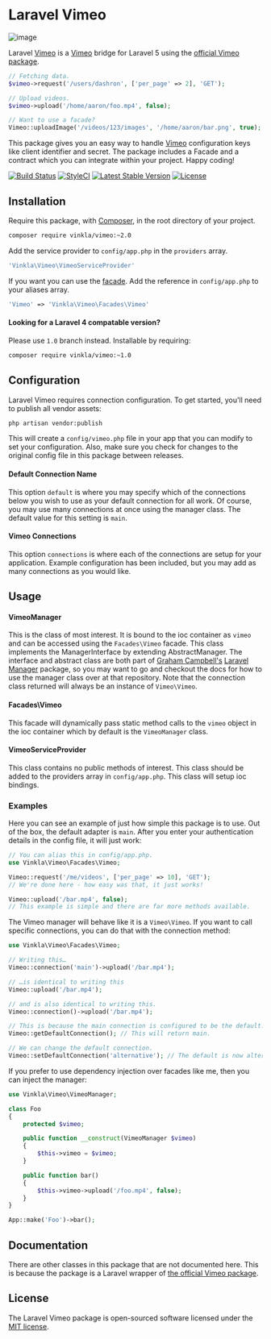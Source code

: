 Laravel Vimeo
=============
![image](https://raw.githubusercontent.com/vinkla/vinkla.github.io/master/images/laravel-vimeo.png)

Laravel [Vimeo](https://vimeo.com/) is a [Vimeo](https://vimeo.com/) bridge for Laravel 5 using the [official Vimeo package](https://github.com/vimeo/vimeo.php).

```php
// Fetching data.
$vimeo->request('/users/dashron', ['per_page' => 2], 'GET');

// Upload videos.
$vimeo->upload('/home/aaron/foo.mp4', false);

// Want to use a facade?
Vimeo::uploadImage('/videos/123/images', '/home/aaron/bar.png', true);
```
This package gives you an easy way to handle [Vimeo](https://developer.vimeo.com/apps) configuration keys like client identifier and secret. The package includes a Facade and a contract which you can integrate within your project. Happy coding!

[![Build Status](https://img.shields.io/travis/vinkla/vimeo/master.svg?style=flat)](https://travis-ci.org/vinkla/vimeo)
[![StyleCI](https://styleci.io/repos/25986926/shield?style=flat)](https://styleci.io/repos/25986926)
[![Latest Stable Version](http://img.shields.io/packagist/v/vinkla/vimeo.svg?style=flat)](https://packagist.org/packages/vinkla/vimeo)
[![License](https://img.shields.io/packagist/l/vinkla/vimeo.svg?style=flat)](https://packagist.org/packages/vinkla/vimeo)

## Installation
Require this package, with [Composer](https://getcomposer.org/), in the root directory of your project.

```bash
composer require vinkla/vimeo:~2.0
```

Add the service provider to ```config/app.php``` in the `providers` array.

```php
'Vinkla\Vimeo\VimeoServiceProvider'
```

If you want you can use the [facade](http://laravel.com/docs/facades). Add the reference in ```config/app.php``` to your aliases array.

```php
'Vimeo' => 'Vinkla\Vimeo\Facades\Vimeo'
```

#### Looking for a Laravel 4 compatable version?

Please use `1.0` branch instead. Installable by requiring:

```bash
composer require vinkla/vimeo:~1.0
```

## Configuration

Laravel Vimeo requires connection configuration. To get started, you'll need to publish all vendor assets:

```bash
php artisan vendor:publish
```

This will create a `config/vimeo.php` file in your app that you can modify to set your configuration. Also, make sure you check for changes to the original config file in this package between releases.

#### Default Connection Name

This option `default` is where you may specify which of the connections below you wish to use as your default connection for all work. Of course, you may use many connections at once using the manager class. The default value for this setting is `main`.

#### Vimeo Connections

This option `connections` is where each of the connections are setup for your application. Example configuration has been included, but you may add as many connections as you would like.

## Usage

#### VimeoManager

This is the class of most interest. It is bound to the ioc container as `vimeo` and can be accessed using the `Facades\Vimeo` facade. This class implements the ManagerInterface by extending AbstractManager. The interface and abstract class are both part of [Graham Campbell's](https://github.com/GrahamCampbell) [Laravel Manager](https://github.com/GrahamCampbell/Laravel-Manager) package, so you may want to go and checkout the docs for how to use the manager class over at that repository. Note that the connection class returned will always be an instance of `Vimeo\Vimeo`.

#### Facades\Vimeo

This facade will dynamically pass static method calls to the `vimeo` object in the ioc container which by default is the `VimeoManager` class.

#### VimeoServiceProvider

This class contains no public methods of interest. This class should be added to the providers array in `config/app.php`. This class will setup ioc bindings.

### Examples
Here you can see an example of just how simple this package is to use. Out of the box, the default adapter is `main`. After you enter your authentication details in the config file, it will just work:

```php
// You can alias this in config/app.php.
use Vinkla\Vimeo\Facades\Vimeo;

Vimeo::request('/me/videos', ['per_page' => 10], 'GET');
// We're done here - how easy was that, it just works!

Vimeo::upload('/bar.mp4', false);
// This example is simple and there are far more methods available.
```

The Vimeo manager will behave like it is a `Vimeo\Vimeo`. If you want to call specific connections, you can do that with the connection method:

```php
use Vinkla\Vimeo\Facades\Vimeo;

// Writing this…
Vimeo::connection('main')->upload('/bar.mp4');

// …is identical to writing this
Vimeo::upload('/bar.mp4');

// and is also identical to writing this.
Vimeo::connection()->upload('/bar.mp4');

// This is because the main connection is configured to be the default.
Vimeo::getDefaultConnection(); // This will return main.

// We can change the default connection.
Vimeo::setDefaultConnection('alternative'); // The default is now alternative.
```

If you prefer to use dependency injection over facades like me, then you can inject the manager:

```php
use Vinkla\Vimeo\VimeoManager;

class Foo
{
	protected $vimeo;

	public function __construct(VimeoManager $vimeo)
	{
		$this->vimeo = $vimeo;
	}

	public function bar()
	{
		$this->vimeo->upload('/foo.mp4', false);
	}
}

App::make('Foo')->bar();
```

## Documentation
There are other classes in this package that are not documented here. This is because the package is a Laravel wrapper of [the official Vimeo package](https://github.com/vimeo/vimeo.php).

## License

The Laravel Vimeo package is open-sourced software licensed under the [MIT license](http://opensource.org/licenses/MIT).
